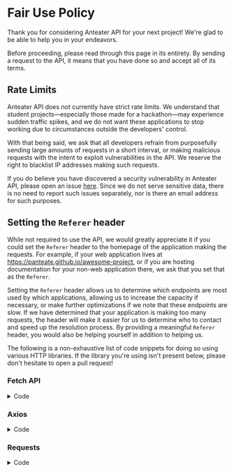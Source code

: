 # Fair Use Policy

Thank you for considering Anteater API for your next project! We're glad to be able to help you in your endeavors.

Before proceeding, please read through this page in its entirety. By sending a request to the API, it means that you have done so and accept all of its terms.

## Rate Limits

Anteater API does not currently have strict rate limits. We understand that student projects—especially those made for a hackathon—may experience sudden traffic spikes, and we do not want these applications to stop working due to circumstances outside the developers' control.

With that being said, we ask that all developers refrain from purposefully sending large amounts of requests in a short interval, or making malicious requests with the intent to exploit vulnerabilities in the API. We reserve the right to blacklist IP addresses making such requests.

If you do believe you have discovered a security vulnerability in Anteater API, please open an issue [here](https://github.com/icssc/peterportal-api-next). Since we do not serve sensitive data, there is no need to report such issues separately, nor is there an email address for such purposes.

## Setting the `Referer` header

While not required to use the API, we would greatly appreciate it if you could set the `Referer` header to the homepage of the application making the requests. For example, if your web application lives at https://panteate.github.io/awesome-project, or if you are hosting documentation for your non-web application there, we ask that you set that as the `Referer`.

Setting the `Referer` header allows us to determine which endpoints are most used by which applications, allowing us to increase the capacity if necessary, or make further optimizations if we note that these endpoints are slow. If we have determined that your application is making too many requests, the header will make it easier for us to determine who to contact and speed up the resolution process. By providing a meaningful `Referer` header, you would also be helping yourself in addition to helping us.

The following is a non-exhaustive list of code snippets for doing so using various HTTP libraries. If the library you're using isn't present below, please don't hesitate to open a pull request!

### Fetch API

<details>
<summary>Code</summary>

```js
import fetch from "cross-fetch"; // ESM import
// const fetch = require("cross-fetch"); // CJS import

const res = await fetch(
  "https://api-next.peterportal.org/v1/rest/websoc" +
    new URLSearchParams({
      year: "2023",
      quarter: "Spring",
      department: "COMPSCI",
    }),
  {
    headers: {
      Referer: "https://panteate.github.io/awesome-project",
      // other headers
    },
    // other options
  },
);
```

</details>

### Axios

<details>
<summary>Code</summary>

```js
import axios from "axios"; // ESM import
// const axios = require("axios"); // CJS import

const res = await axios.get("https://api-next.peterportal.org/v1/rest/websoc", {
  params: {
    year: "2023",
    quarter: "Spring",
    department: "COMPSCI",
  },
  headers: {
    Referer: "https://panteate.github.io/awesome-project",
    // other headers
  },
  // other options
});
```

</details>

### Requests

<details>
<summary>Code</summary>

```py
import requests

res = requests.get(
  "https://api-next.peterportal.org/v1/rest/websoc",
  params={"year": "2023", "quarter": "Spring", "department": "COMPSCI"},
  headers={
    "referer": "https://panteate.github.io/awesome-project",
    # other headers
  }
  # other options
)
```

</details>
